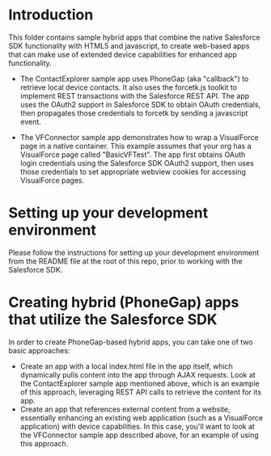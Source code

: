 # Introduction

This folder contains sample hybrid apps that combine the native Salesforce SDK functionality with HTML5 and javascript, to create web-based apps that can make use of extended device capabilities for enhanced app functionality.

* The ContactExplorer sample app uses PhoneGap (aka "callback") to retrieve local device contacts.  It also uses the forcetk.js toolkit to implement REST transactions with the Salesforce REST API.  The app uses the OAuth2 support in Salesforce SDK to obtain OAuth credentials, then propagates those credentials to forcetk by sending a javascript event.

* The VFConnector sample app demonstrates how to wrap a VisualForce page in a native container.  This example assumes that your org has a VisualForce page called "BasicVFTest".  The app first obtains OAuth login credentials using the Salesforce SDK OAuth2 support, then uses those credentials to set appropriate webview cookies for accessing VisualForce pages.  


# Setting up your development environment

Please follow the instructions for setting up your development environment from the README file at the root of this repo, prior to working with the Salesforce SDK.

# Creating hybrid (PhoneGap) apps that utilize the Salesforce SDK

In order to create PhoneGap-based hybrid apps, you can take one of two basic approaches:

* Create an app with a local index.html file in the app itself, which dynamically pulls content into the app through AJAX requests.  Look at the ContactExplorer sample app mentioned above, which is an example of this approach, leveraging REST API calls to retrieve the content for its app.
* Create an app that references external content from a website, essentially enhancing an existing web application (such as a VisualForce application) with device capabilities.  In this case, you'll want to look at the VFConnector sample app described above, for an example of using this approach.
